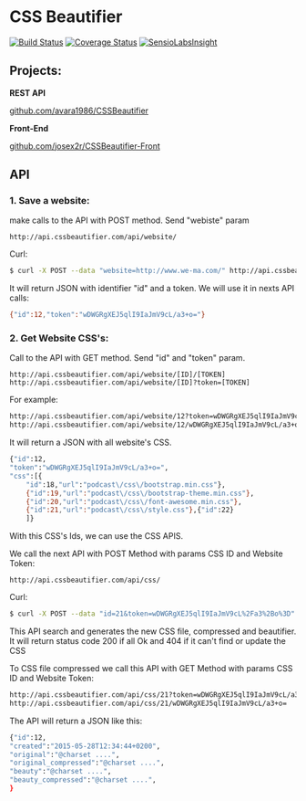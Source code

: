 # CSS Beautifier
[![Build Status](https://travis-ci.org/avara1986/CSSBeautifier.svg?branch=master)](https://travis-ci.org/avara1986/CSSBeautifier)
[![Coverage Status](https://coveralls.io/repos/avara1986/CSSBeautifier/badge.svg)](https://coveralls.io/r/avara1986/CSSBeautifier)
[![SensioLabsInsight](https://insight.sensiolabs.com/projects/2a59ada0-9b0f-4ebc-874b-5f756a852fc1/mini.png)](https://insight.sensiolabs.com/projects/2a59ada0-9b0f-4ebc-874b-5f756a852fc1)

## Projects:
**REST API**

[github.com/avara1986/CSSBeautifier](https://github.com/avara1986/CSSBeautifier)

**Front-End**

[github.com/josex2r/CSSBeautifier-Front](https://github.com/josex2r/CSSBeautifier-Front)

## API

### 1. Save a website:
make calls to the API with POST method. Send "webiste" param 
```
http://api.cssbeautifier.com/api/website/
```
Curl:
```sh
$ curl -X POST --data "website=http://www.we-ma.com/" http://api.cssbeautifier.com/api/website/
```
It will return JSON with identifier "id" and a token. We will use it in nexts API calls:
```sh
{"id":12,"token":"wDWGRgXEJ5qlI9IaJmV9cL/a3+o="}
```
### 2. Get Website CSS's:
Call to the API with GET method. Send "id" and "token" param.
```
http://api.cssbeautifier.com/api/website/[ID]/[TOKEN]
http://api.cssbeautifier.com/api/website/[ID]?token=[TOKEN]
```
For example:
```sh
http://api.cssbeautifier.com/api/website/12?token=wDWGRgXEJ5qlI9IaJmV9cL/a3+o=
http://api.cssbeautifier.com/api/website/12/wDWGRgXEJ5qlI9IaJmV9cL/a3+o=
```
It will return a JSON with all website's CSS.

```sh
{"id":12,
"token":"wDWGRgXEJ5qlI9IaJmV9cL/a3+o=",
"css":[{
    "id":18,"url":"podcast\/css\/bootstrap.min.css"},
    {"id":19,"url":"podcast\/css\/bootstrap-theme.min.css"},
    {"id":20,"url":"podcast\/css\/font-awesome.min.css"},
    {"id":21,"url":"podcast\/css\/style.css"},{"id":22}
    ]}
```
With this CSS's Ids, we can use the CSS APIS.

We call the next API with POST Method with params CSS ID and Website Token:
```
http://api.cssbeautifier.com/api/css/
```
Curl:
```sh
$ curl -X POST --data "id=21&token=wDWGRgXEJ5qlI9IaJmV9cL%2Fa3%2Bo%3D" http://api.cssbeautifier.com/api/css/
```

This API search and generates the new CSS file, compressed and beautifier. It will return status code 200 if all Ok and 404 if it can't find or update the CSS

To CSS file compressed we call this API with GET Method with params CSS ID and Website Token:

```sh
http://api.cssbeautifier.com/api/css/21?token=wDWGRgXEJ5qlI9IaJmV9cL/a3+o=
http://api.cssbeautifier.com/api/css/21/wDWGRgXEJ5qlI9IaJmV9cL/a3+o=
```
The API will return a JSON like this:

```sh
{"id":12,
"created":"2015-05-28T12:34:44+0200",
"original":"@charset ....",
"original_compressed":"@charset ....",
"beauty":"@charset ....",
"beauty_compressed":"@charset ....",
}
```
